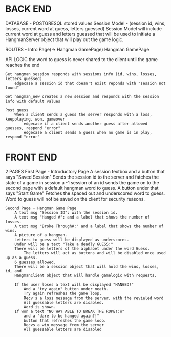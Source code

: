# BACK END
DATABASE - POSTGRESQL
    stored values Session Model - (session id, wins, losses, current word at guess, letters guessed)
    Session Model will include current word at guess and letters guessed that will be
    used to initiate a HangmanServer object that will play out the game logic.

ROUTES - Intro Page(-> Hangman GamePage)
         Hangman GamePage

API LOGIC
    the word to guess is never shared to the client until the game reaches the end

    Get hangman_session responds with sessions info (id, wins, losses, letters guessed)
        edgecase a session id that doesn't exist reponds with "session not found"

    Get hangman_new creates a new session and responds with the session info with default values

    Post guess
        When a client sends a guess the server responds with a loss, keepplaying, won, gameover
            edgecase if a client sends another guess after allowed guesses, respond "error"
            edgecase a client sends a guess when no game is in play, respond "error"



# FRONT END
2 PAGES
    First Page - Introductory Page
        A session textbox and a button that says "Saved Session"
            Sends the session id to the server and fatches the state of a game in session
            a -1 session of an id sends the game on to the second page with a default
                hangman word to guess.
        A button under that says "Start Game"
            Fetches the spaced out and underscored word to guess.
            Word to guess will not be saved on the client for security reasons.
        
    Second Page - Hangman Game Page
        A text msg "Session ID": with the session id.
        A text msg "Hanged #": and a label that shows the number of losses.
        A text msg "Broke Through#:" and a label that shows the number of wins.
        A picture of a hangman.
        Letters to guess will be displayed as underscores.
        Under will be a text "Take a deadly GUESS:"
        There will be letters of the alphabet under the word Guess. 
            The letters will act as buttons and will be disabled once used up as a guess.
        6 guesses allowed. 
        There will be a session object that will hold the wins, losses, id, and
        HangmanClient object that will handle gamelogic with requests.
        
        If the user loses a text will be displayed "HANGED!"
            And a "try again" button under neath.
            Try again refreshes the game loop.
            Recv's a loss message from the server, with the revieled word
            All guessable letters are disabled.
            Word is shown.
        If won a text "NO WAY ABLE TO BREAK THE ROPE!:o"
            and a "dare to be hanged again?!" 
            button that refreshes the game loop.
            Recvs a win message from the server 
            All guessable letters are disabled